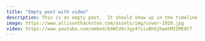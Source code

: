 ```yaml
---
title: "Empty post with video"
description: This is an empty post.  It should show up in the timeline, but not encourage click-throughs or expansions.
image: https://www.allisonthackston.com/assets/img/cover-1920.jpg
video: https://www.youtube.com/embed/E4WlUXrJgy4?si=BhUjhwehMIZME9Cf
---
```

